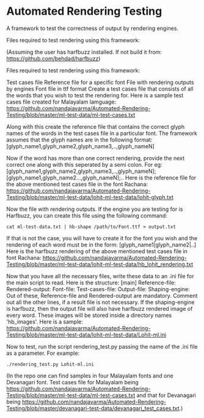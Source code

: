 Automated Rendering Testing
===========================

A framework to test the correctness of output by rendering engines.

Files required to test rendering using this framework:

(Assuming the user has harfbuzz installed. If not build it from: https://github.com/behdad/harfbuzz)

Files required to test rendering using this framework:

Test cases file Reference file for a specific font File with rendering outputs by engines Font file in ttf format Create a test cases file that consists of all the words that you wish to test the rendering for. Here is a sample test cases file created for Malayalam lamguage: https://github.com/nandajavarma/Automated-Rendering-Testing/blob/master/ml-test-data/ml-test-cases.txt

Along with this create the reference file that contains the correct glyph names of the words in the test cases file in a particular font. The framework assumes that the glyph names are in the following format: [glyph_name1,glyph_name2,glyph_name3,..,glyph_nameN]

Now if the word has more than one correct rendering, provide the next correct one along with this seperated by a semi colon. For eg: [glyph_name1,glyph_name2,glyph_name3,..,glyph_nameN];[glyph_name1,glyph_name2...,glyph_nameN];.. Here is the reference file for the above mentioned test cases file in the font Rachana: https://github.com/nandajavarma/Automated-Rendering-Testing/blob/master/ml-test-data/lohit-ml-test-data/lohit-glyph.txt

Now the file with rendering outputs. If the engine you are testing for is Harfbuzz, you can create this file using the following command:

	cat ml-test-data.txt | hb-shape /path/to/Font.ttf > output.txt

If that is not the case, you will have to create it for the font you wish and the rendering of each word must be in the form: [glyph_name1|glyph_name2|..] Here is the harfbuzz rendering of the above mentioned test cases file in font Rachana: https://github.com/nandajavarma/Automated-Rendering-Testing/blob/master/ml-test-data/lohit-ml-test-data/hb_lohit_rendering.txt

Now that you have all the necessary files, write these data to an .ini file for the main script to read. Here is the structure:
	[main]
    Reference-file: 
    Rendered-output: 
    Font-file: 
    Test-cases-file: 
    Output-file: 
    Shaping-engine: 
Out of these, Reference-file and Rendered-output are mandatory. Comment out all the other lines, if a result file is not necessary. If the shaping-engine is harfbuzz, then the output file will also have harfbuzz rendered image of every word. These images will be stored inside a directory names 'hb_images'. Here is a sample: https://github.com/nandajavarma/Automated-Rendering-Testing/blob/master/ml-test-data/lohit-ml-test-data/Lohit-ml.ini 

Now to test, run the script rendering_test.py passing the name of the .ini file as a parameter.
For example:

	./rendering_test.py Lohit-ml.ini

(In the repo one can find samples in four Malayalam fonts and one Devanagari font. Test cases file for Malayalam being https://github.com/nandajavarma/Automated-Rendering-Testing/blob/master/ml-test-data/ml-test-cases.txt and that for Devanagari being https://github.com/nandajavarma/Automated-Rendering-Testing/blob/master/devanagari-test-data/devanagari_test_cases.txt.)
